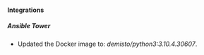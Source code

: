 #### Integrations
##### Ansible Tower
- Updated the Docker image to: *demisto/python3:3.10.4.30607*.
